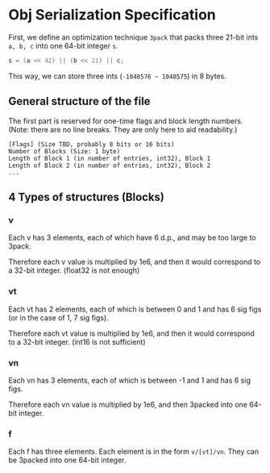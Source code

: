 # Obj Serialization Specification

First, we define an optimization technique `3pack` that packs three 21-bit ints `a, b, c` into one 64-bit integer `s`.
```c++
s = (a << 42) || (b << 21) || c;
```

This way, we can store three ints (`-1048576 ~ 1048575`) in 8 bytes.

## General structure of the file

The first part is reserved for one-time flags and block length numbers. (Note: there are no line breaks. They are only here to aid readability.)

```
[Flags] (Size TBD, probably 8 bits or 16 bits)
Number of Blocks (Size: 1 byte)
Length of Block 1 (in number of entries, int32), Block 1
Length of Block 2 (in number of entries, int32), Block 2
...
```

## 4 Types of structures (Blocks)

### v

Each v has 3 elements, each of which have 6 d.p., and may be too large to 3pack. 

Therefore each v value is multiplied by 1e6, and then it would correspond to a 32-bit integer. (float32 is not enough)

### vt

Each vt has 2 elements, each of which is between 0 and 1 and has 6 sig figs (or in the case of 1, 7 sig figs). 

Therefore each vt value is multiplied by 1e6, and then it would correspond to a 32-bit integer. (int16 is not sufficient)

### vn

Each vn has 3 elements, each of which is between -1 and 1 and has 6 sig figs.

Therefore each vn value is multiplied by 1e6, and then 3packed into one 64-bit integer.

### f

Each f has three elements. Each element is in the form `v/[vt]/vn`. They can be 3packed into one 64-bit integer.

